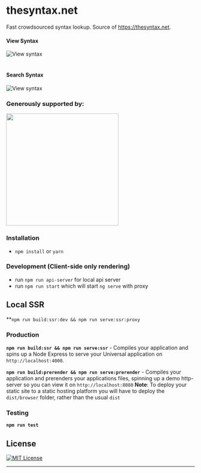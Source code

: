 # thesyntax.net

Fast crowdsourced syntax lookup.
Source of https://thesyntax.net.

#### View Syntax


![View syntax](https://media.giphy.com/media/jKYbHR7n3MA6XHiYcM/giphy.gif)
#
#
#### Search Syntax

![View syntax](https://media.giphy.com/media/8YEZfuE27dOgIYsKyE/giphy.gif)

### Generously supported by:
<a href="http://browserstack.com">
	<img src="https://i.imgur.com/nrUNcOG.png" width="300" />
</a>


### Installation
* `npm install` or `yarn`

### Development (Client-side only rendering)
* run `npm run api-server` for local api server
* run `npm run start` which will start `ng serve` with proxy

## Local SSR

**`npm run build:ssr:dev && npm run serve:ssr:proxy`

### Production
**`npm run build:ssr && npm run serve:ssr`** - Compiles your application and spins up a Node Express to serve your Universal application on `http://localhost:4000`.

**`npm run build:prerender && npm run serve:prerender`** - Compiles your application and prerenders your applications files, spinning up a demo http-server so you can view it on `http://localhost:8080`
**Note**: To deploy your static site to a static hosting platform you will have to deploy the `dist/browser` folder, rather than the usual `dist`

### Testing

**`npm run test`**


## License
[![MIT License](https://img.shields.io/badge/license-MIT-blue.svg?style=flat)](/LICENSE)

---
